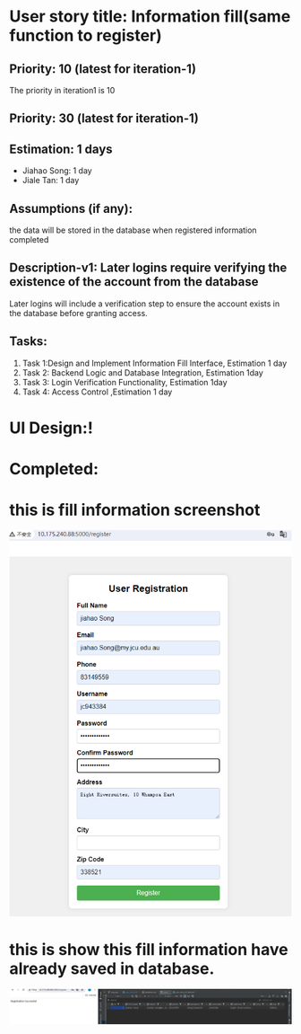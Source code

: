 # User story title: Information fill(same function to register)
## Priority: 10 (latest for iteration-1)
The priority in iteration1 is 10
## Priority: 30 (latest for iteration-1)


## Estimation: 1 days
* Jiahao Song: 1 day
* Jiale Tan: 1 day

## Assumptions (if any):
the data will be stored in the database when registered information completed


## Description-v1: Later logins require verifying the existence of the account from the database
Later logins will include a verification step to ensure the account exists in the database before granting access.


## Tasks:
1. Task 1:Design and Implement Information Fill Interface, Estimation 1 day
2. Task 2: Backend Logic and Database Integration, Estimation 1day
3. Task 3: Login Verification Functionality, Estimation 1day
4. Task 4: Access Control ,Estimation 1 day

# UI Design:!

# Completed:
# this is fill information screenshot
![img_3.png](images/img_3.png)
# this is show this fill information have already saved in database.
![img_5.png](images/img_5.png) 
